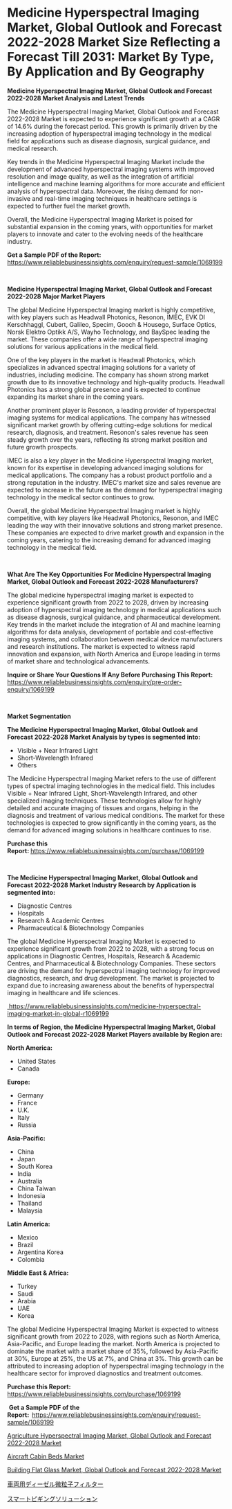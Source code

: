 <p><h1>Medicine Hyperspectral Imaging Market, Global Outlook and Forecast 2022-2028 Market Size Reflecting a Forecast Till 2031: Market By Type, By Application and By Geography</h1></p><p><strong>Medicine Hyperspectral Imaging Market, Global Outlook and Forecast 2022-2028 Market Analysis and Latest Trends</strong></p>
<p><p>The Medicine Hyperspectral Imaging Market, Global Outlook and Forecast 2022-2028 Market is expected to experience significant growth at a CAGR of 14.6% during the forecast period. This growth is primarily driven by the increasing adoption of hyperspectral imaging technology in the medical field for applications such as disease diagnosis, surgical guidance, and medical research. </p><p>Key trends in the Medicine Hyperspectral Imaging Market include the development of advanced hyperspectral imaging systems with improved resolution and image quality, as well as the integration of artificial intelligence and machine learning algorithms for more accurate and efficient analysis of hyperspectral data. Moreover, the rising demand for non-invasive and real-time imaging techniques in healthcare settings is expected to further fuel the market growth.</p><p>Overall, the Medicine Hyperspectral Imaging Market is poised for substantial expansion in the coming years, with opportunities for market players to innovate and cater to the evolving needs of the healthcare industry.</p></p>
<p><strong>Get a Sample PDF of the Report:&nbsp;</strong> <a href="https://www.reliablebusinessinsights.com/enquiry/request-sample/1069199">https://www.reliablebusinessinsights.com/enquiry/request-sample/1069199</a></p>
<p>&nbsp;</p>
<p><strong>Medicine Hyperspectral Imaging Market, Global Outlook and Forecast 2022-2028 Major Market Players</strong></p>
<p><p>The global Medicine Hyperspectral Imaging market is highly competitive, with key players such as Headwall Photonics, Resonon, IMEC, EVK DI Kerschhaggl, Cubert, Galileo, Specim, Gooch & Housego, Surface Optics, Norsk Elektro Optikk A/S, Wayho Technology, and BaySpec leading the market. These companies offer a wide range of hyperspectral imaging solutions for various applications in the medical field.</p><p>One of the key players in the market is Headwall Photonics, which specializes in advanced spectral imaging solutions for a variety of industries, including medicine. The company has shown strong market growth due to its innovative technology and high-quality products. Headwall Photonics has a strong global presence and is expected to continue expanding its market share in the coming years.</p><p>Another prominent player is Resonon, a leading provider of hyperspectral imaging systems for medical applications. The company has witnessed significant market growth by offering cutting-edge solutions for medical research, diagnosis, and treatment. Resonon's sales revenue has seen steady growth over the years, reflecting its strong market position and future growth prospects.</p><p>IMEC is also a key player in the Medicine Hyperspectral Imaging market, known for its expertise in developing advanced imaging solutions for medical applications. The company has a robust product portfolio and a strong reputation in the industry. IMEC's market size and sales revenue are expected to increase in the future as the demand for hyperspectral imaging technology in the medical sector continues to grow.</p><p>Overall, the global Medicine Hyperspectral Imaging market is highly competitive, with key players like Headwall Photonics, Resonon, and IMEC leading the way with their innovative solutions and strong market presence. These companies are expected to drive market growth and expansion in the coming years, catering to the increasing demand for advanced imaging technology in the medical field.</p></p>
<p>&nbsp;</p>
<p><strong>What Are The Key Opportunities For Medicine Hyperspectral Imaging Market, Global Outlook and Forecast 2022-2028 Manufacturers?</strong></p>
<p><p>The global medicine hyperspectral imaging market is expected to experience significant growth from 2022 to 2028, driven by increasing adoption of hyperspectral imaging technology in medical applications such as disease diagnosis, surgical guidance, and pharmaceutical development. Key trends in the market include the integration of AI and machine learning algorithms for data analysis, development of portable and cost-effective imaging systems, and collaboration between medical device manufacturers and research institutions. The market is expected to witness rapid innovation and expansion, with North America and Europe leading in terms of market share and technological advancements.</p></p>
<p><strong>Inquire or Share Your Questions If Any Before Purchasing This Report:</strong> <a href="https://www.reliablebusinessinsights.com/enquiry/pre-order-enquiry/1069199">https://www.reliablebusinessinsights.com/enquiry/pre-order-enquiry/1069199</a></p>
<p>&nbsp;</p>
<p><strong>Market Segmentation</strong></p>
<p><strong>The Medicine Hyperspectral Imaging Market, Global Outlook and Forecast 2022-2028 Market Analysis by types is segmented into:</strong></p>
<p><ul><li>Visible + Near Infrared Light</li><li>Short-Wavelength Infrared</li><li>Others</li></ul></p>
<p><p>The Medicine Hyperspectral Imaging Market refers to the use of different types of spectral imaging technologies in the medical field. This includes Visible + Near Infrared Light, Short-Wavelength Infrared, and other specialized imaging techniques. These technologies allow for highly detailed and accurate imaging of tissues and organs, helping in the diagnosis and treatment of various medical conditions. The market for these technologies is expected to grow significantly in the coming years, as the demand for advanced imaging solutions in healthcare continues to rise.</p></p>
<p><strong>Purchase this Report:&nbsp;</strong><a href="https://www.reliablebusinessinsights.com/purchase/1069199">https://www.reliablebusinessinsights.com/purchase/1069199</a></p>
<p>&nbsp;</p>
<p><strong>The Medicine Hyperspectral Imaging Market, Global Outlook and Forecast 2022-2028 Market Industry Research by Application is segmented into:</strong></p>
<p><ul><li>Diagnostic Centres</li><li>Hospitals</li><li>Research & Academic Centres</li><li>Pharmaceutical & Biotechnology Companies</li></ul></p>
<p><p>The global Medicine Hyperspectral Imaging Market is expected to experience significant growth from 2022 to 2028, with a strong focus on applications in Diagnostic Centres, Hospitals, Research & Academic Centres, and Pharmaceutical & Biotechnology Companies. These sectors are driving the demand for hyperspectral imaging technology for improved diagnostics, research, and drug development. The market is projected to expand due to increasing awareness about the benefits of hyperspectral imaging in healthcare and life sciences.</p></p>
<p><a href="https://www.reliablebusinessinsights.com/medicine-hyperspectral-imaging-market-in-global-r1069199">&nbsp;https://www.reliablebusinessinsights.com/medicine-hyperspectral-imaging-market-in-global-r1069199</a></p>
<p><strong>In terms of Region, the Medicine Hyperspectral Imaging Market, Global Outlook and Forecast 2022-2028 Market Players available by Region are:</strong></p>
<p>
    <p> <strong> North America: </strong>
        <ul>
            <li>United States</li>
            <li>Canada</li>
        </ul>
        </p> 
    <p> <strong> Europe: </strong>
        <ul>
            <li>Germany</li>
            <li>France</li>
            <li>U.K.</li>
            <li>Italy</li>
            <li>Russia</li>
        </ul>
        </p> 
    <p> <strong> Asia-Pacific: </strong>
        <ul>
            <li>China</li>
            <li>Japan</li>
            <li>South Korea</li>
            <li>India</li>
            <li>Australia</li>
            <li>China Taiwan</li>
            <li>Indonesia</li>
            <li>Thailand</li>
            <li>Malaysia</li>
        </ul>
        </p> 
    <p> <strong> Latin America: </strong>
        <ul>
            <li>Mexico</li>
            <li>Brazil</li>
            <li>Argentina Korea</li>
            <li>Colombia</li>
        </ul>
        </p> 
    <p> <strong> Middle East & Africa: </strong>
        <ul>
            <li>Turkey</li>
            <li>Saudi</li>
            <li>Arabia</li>
            <li>UAE</li>
            <li>Korea</li>
        </ul>
    </p>
    </p>
<p><p>The global Medicine Hyperspectral Imaging Market is expected to witness significant growth from 2022 to 2028, with regions such as North America, Asia-Pacific, and Europe leading the market. North America is projected to dominate the market with a market share of 35%, followed by Asia-Pacific at 30%, Europe at 25%, the US at 7%, and China at 3%. This growth can be attributed to increasing adoption of hyperspectral imaging technology in the healthcare sector for improved diagnostics and treatment outcomes.</p></p>
<p><strong>Purchase this Report: </strong><a href="https://www.reliablebusinessinsights.com/purchase/1069199">https://www.reliablebusinessinsights.com/purchase/1069199</a></p>
<p>&nbsp;<strong>Get a Sample PDF of the Report:&nbsp;&nbsp;</strong><a href="https://www.reliablebusinessinsights.com/enquiry/request-sample/1069199">https://www.reliablebusinessinsights.com/enquiry/request-sample/1069199</a></p>
<p><strong></strong></p>
<p><p><a href="https://github.com/DeonteStanton2023/Market-Research-Report-List-1/blob/main/agriculture-hyperspectral-imaging-market-global-outlook-and-forecast-2022-2028-market.md">Agriculture Hyperspectral Imaging Market, Global Outlook and Forecast 2022-2028 Market</a></p><p><a href="https://issuu.com/reportprime-2/docs/aircraft-cabin-beds-market-size-2030.pptx">Aircraft Cabin Beds Market</a></p><p><a href="https://github.com/Glendatilghmankmgz0rbhwpy/Market-Research-Report-List-2/blob/main/building-flat-glass-market-global-outlook-and-forecast-2022-2028-market.md">Building Flat Glass Market, Global Outlook and Forecast 2022-2028 Market</a></p><p><a href="https://github.com/RudySimonis2023/Market-Research-Report-List-1/blob/main/845344285767.md">車両用ディーゼル微粒子フィルター</a></p><p><a href="https://github.com/NikitaBruen/Market-Research-Report-List-1/blob/main/580406185768.md">スマートピギングソリューション</a></p></p>